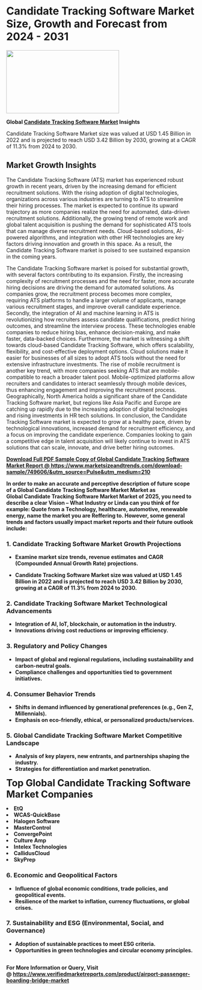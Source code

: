<H1>Candidate Tracking Software Market Size, Growth and Forecast from 2024 - 2031</H1><img class="aligncenter size-medium wp-image-584254" src="https://thirdeyenews.in/wp-content/uploads/2024/09/Global-Market-Research-300x168.jpeg" alt="" width="300" height="168" /><p><strong>Global&nbsp;<a href="https://www.marketsizeandtrends.com/download-sample/749606/&amp;utm_source=Pulse&amp;utm_medium=210">Candidate Tracking Software Market</a> Insights</strong></p><p>Candidate Tracking Software Market size was valued at USD 1.45 Billion in 2022 and is projected to reach USD 3.42 Billion by 2030, growing at a CAGR of 11.3% from 2024 to 2030.</p><p><h2>Market Growth Insights</h2> <p>The Candidate Tracking Software (ATS) market has experienced robust growth in recent years, driven by the increasing demand for efficient recruitment solutions. With the rising adoption of digital technologies, organizations across various industries are turning to ATS to streamline their hiring processes. The market is expected to continue its upward trajectory as more companies realize the need for automated, data-driven recruitment solutions. Additionally, the growing trend of remote work and global talent acquisition is pushing the demand for sophisticated ATS tools that can manage diverse recruitment needs. Cloud-based solutions, AI-powered algorithms, and integration with other HR technologies are key factors driving innovation and growth in this space. As a result, the Candidate Tracking Software market is poised to see sustained expansion in the coming years.</p> <p><strong><a href="#"></a></strong></p> <p>The Candidate Tracking Software market is poised for substantial growth, with several factors contributing to its expansion. Firstly, the increasing complexity of recruitment processes and the need for faster, more accurate hiring decisions are driving the demand for automated solutions. As companies grow, the recruitment process becomes more complex, requiring ATS platforms to handle a larger volume of applicants, manage various recruitment stages, and improve overall candidate experience. Secondly, the integration of AI and machine learning in ATS is revolutionizing how recruiters assess candidate qualifications, predict hiring outcomes, and streamline the interview process. These technologies enable companies to reduce hiring bias, enhance decision-making, and make faster, data-backed choices. Furthermore, the market is witnessing a shift towards cloud-based Candidate Tracking Software, which offers scalability, flexibility, and cost-effective deployment options. Cloud solutions make it easier for businesses of all sizes to adopt ATS tools without the need for extensive infrastructure investments. The rise of mobile recruitment is another key trend, with more companies seeking ATS that are mobile-compatible to reach a broader talent pool. Mobile-optimized platforms allow recruiters and candidates to interact seamlessly through mobile devices, thus enhancing engagement and improving the recruitment process. Geographically, North America holds a significant share of the Candidate Tracking Software market, but regions like Asia Pacific and Europe are catching up rapidly due to the increasing adoption of digital technologies and rising investments in HR tech solutions. In conclusion, the Candidate Tracking Software market is expected to grow at a healthy pace, driven by technological innovations, increased demand for recruitment efficiency, and a focus on improving the candidate experience. Companies looking to gain a competitive edge in talent acquisition will likely continue to invest in ATS solutions that can scale, innovate, and drive better hiring outcomes.</p> <p><strong><a href="#"></p><p><span class=""><strong>Download Full PDF Sample Copy of Global Candidate Tracking Software Market Report</strong> @ <a href="https://www.marketsizeandtrends.com/download-sample/749606/&amp;utm_source=Pulse&amp;utm_medium=210" target="_blank">https://www.marketsizeandtrends.com/download-sample/749606/&amp;utm_source=Pulse&amp;utm_medium=210</a></span></p><p>In order to make an accurate and perceptive description of future scope of a Global&nbsp;Candidate Tracking Software Market Market as Global&nbsp;Candidate Tracking Software Market Market of 2025, you need to describe a clear Vision &ndash; What Industry or Linda can you think of for example: Quote from a Technology, healthcare, automotive, renewable energy, name the market you are Reffering to. However, some general trends and factors usually impact market reports and their future outlook include:</p><h3>1.&nbsp;<strong>Candidate Tracking Software Market Growth Projections</strong></h3><ul><li>Examine market size trends, revenue estimates and CAGR (Compounded Annual Growth Rate) projections.</li><li><p>Candidate Tracking Software Market size was valued at USD 1.45 Billion in 2022 and is projected to reach USD 3.42 Billion by 2030, growing at a CAGR of 11.3% from 2024 to 2030.</p></li></ul><h3>2.&nbsp;<strong>Candidate Tracking Software Market Technological Advancements</strong></h3><ul><li>Integration of AI, IoT, blockchain, or automation in the industry.</li><li>Innovations driving cost reductions or improving efficiency.</li></ul><h3>3.&nbsp;<strong>Regulatory and Policy Changes</strong></h3><ul><li>Impact of global and regional regulations, including sustainability and carbon-neutral goals.</li><li>Compliance challenges and opportunities tied to government initiatives.</li></ul><h3>4.&nbsp;<strong>Consumer Behavior Trends</strong></h3><ul><li>Shifts in demand influenced by generational preferences (e.g., Gen Z, Millennials).</li><li>Emphasis on eco-friendly, ethical, or personalized products/services.</li></ul><h3>5.&nbsp;<strong>Global Candidate Tracking Software Market Competitive Landscape</strong></h3><ul><li>Analysis of key players, new entrants, and partnerships shaping the industry.</li><li>Strategies for differentiation and market penetration.</li></ul><p data-pm-slice="1 1 []"><span style="color: inherit; font-family: inherit; font-size: 25px;">Top Global Candidate Tracking Software Market Companies</span></p><div class="" data-test-id=""><p><li>EtQ</li><li> WCAS-QuickBase</li><li> Halogen Software</li><li> MasterControl</li><li> ConvergePoint</li><li> Culture Amp</li><li> Intelex Technologies</li><li> CallidusCloud</li><li> SkyPrep</li></p></div><h3>6.&nbsp;<strong>Economic and Geopolitical Factors</strong></h3><ul><li>Influence of global economic conditions, trade policies, and geopolitical events.</li><li>Resilience of the market to inflation, currency fluctuations, or global crises.</li></ul><h3>7.&nbsp;<strong>Sustainability and ESG (Environmental, Social, and Governance)</strong></h3><ul><li>Adoption of sustainable practices to meet ESG criteria.</li><li>Opportunities in green technologies and circular economy principles.</li></ul><h2><strong style="font-size: 14px;">For More Information or Query, Visit @&nbsp;</strong><a style="background-color: #ffffff; font-size: 14px;" href="https://www.marketsizeandtrends.com/report/candidate-tracking-software-market/" target="_blank">https://www.verifiedmarketreports.com/product/airport-passenger-boarding-bridge-market</a></h2>
